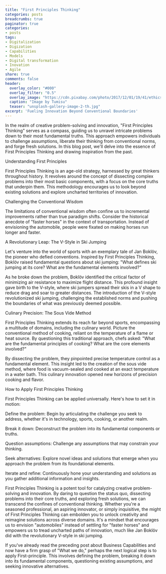 ```yaml
---
title: "First Principles Thinking"
categories: posts
breadcrumbs: true
paginator: true
categories: 
- posts
tags:
- Digitalization
- Digization
- Capabilities
- Models
- Digital transformation
- Inovation
- Agile
share: true
comments: false
header:
  overlay_color: "#000"
  overlay_filter: "0.5"
  overlay_image: "https://cdn.pixabay.com/photo/2017/12/01/19/41/ethics-2991600_1280.jpg"
  caption: "Image by Tumisu"
  teaser: "unsplash-gallery-image-2-th.jpg"
excerpt: 'Fueling Innovation Beyond Conventional Boundaries'
---
```


In the realm of creative problem-solving and innovation, "First Principles Thinking" serves as a compass, guiding us to unravel intricate problems down to their most fundamental truths. This approach empowers individuals to challenge assumptions, liberate their thinking from conventional norms, and forge fresh solutions. In this blog post, we'll delve into the essence of First Principles Thinking and drawing inspiration from the past.

Understanding First Principles

First Principles Thinking is an age-old strategy, harnessed by great thinkers throughout history. It revolves around the concept of dissecting complex problems into their most basic components, with a focus on the core truths that underpin them. This methodology encourages us to look beyond existing solutions and explore uncharted territories of innovation.

Challenging the Conventional Wisdom

The limitations of conventional wisdom often confine us to incremental improvements rather than true paradigm shifts. Consider the historical anecdote of "faster horses" in the context of transportation. Instead of envisioning the automobile, people were fixated on making horses run longer and faster.

A Revolutionary Leap: The V-Style in Ski Jumping

Let's venture into the world of sports with an exemplary tale of Jan Boklöv, the pioneer who defied conventions. Inspired by First Principles Thinking, Boklöv raised fundamental questions about ski jumping: "What defines ski jumping at its core? What are the fundamental elements involved?"

As he broke down the problem, Boklöv identified the critical factor of minimizing air resistance to maximize flight distance. This profound insight gave birth to the V-style, where ski jumpers spread their skis in a V shape to reduce drag and soar to greater distances. The introduction of the V-style revolutionized ski jumping, challenging the established norms and pushing the boundaries of what was previously deemed possible.

Culinary Precision: The Sous Vide Method

First Principles Thinking extends its reach far beyond sports, encompassing a multitude of domains, including the culinary world. Picture the conventional method of cooking, reliant on the temperature of a flame or heat source. By questioning this traditional approach, chefs asked: "What are the fundamental principles of cooking? What are the core elements involved?"

By dissecting the problem, they pinpointed precise temperature control as a fundamental element. This insight led to the creation of the sous vide method, where food is vacuum-sealed and cooked at an exact temperature in a water bath. This culinary innovation opened new horizons of precision cooking and flavor.

How to Apply First Principles Thinking

First Principles Thinking can be applied universally. Here's how to set it in motion:

Define the problem: Begin by articulating the challenge you seek to address, whether it's in technology, sports, cooking, or another realm.

Break it down: Deconstruct the problem into its fundamental components or truths.

Question assumptions: Challenge any assumptions that may constrain your thinking.

Seek alternatives: Explore novel ideas and solutions that emerge when you approach the problem from its foundational elements.

Iterate and refine: Continuously hone your understanding and solutions as you gather additional information and insights.

First Principles Thinking is a potent tool for catalyzing creative problem-solving and innovation. By daring to question the status quo, dissecting problems into their core truths, and exploring fresh solutions, we can transcend the confines of conventional thinking. Whether you're a seasoned professional, an aspiring innovator, or simply inquisitive, the might of First Principles Thinking can embolden you to unlock creativity and reimagine solutions across diverse domains. It's a mindset that encourages us to envision "automobiles" instead of settling for "faster horses" and empowers us to tread uncharted paths of innovation, much like Jan Boklöv did with the revolutionary V-style in ski jumping.

If you've already read the preceding post about Business Capabilities and now have a firm grasp of "What we do," perhaps the next logical step is to apply First-principle. This involves defining the problem, breaking it down into its fundamental components, questioning existing assumptions, and seeking innovative alternatives.

